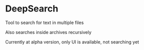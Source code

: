 # DeepSearch

Tool to search for text in multiple files

Also searches inside archives recursively

Currently at alpha version, only UI is available, not searching yet
